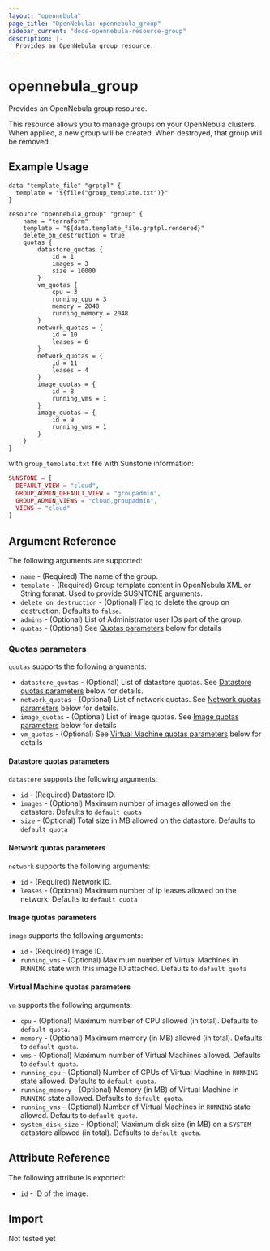 ```yaml
---
layout: "opennebula"
page_title: "OpenNebula: opennebula_group"
sidebar_current: "docs-opennebula-resource-group"
description: |-
  Provides an OpenNebula group resource.
---
```


# opennebula_group

Provides an OpenNebula group resource.

This resource allows you to manage groups on your OpenNebula clusters. When applied,
a new group will be created. When destroyed, that group will be removed.

## Example Usage

```hcl
data "template_file" "grptpl" {
  template = "${file("group_template.txt")}"
}

resource "opennebula_group" "group" {
    name = "terraform"
    template = "${data.template_file.grptpl.rendered}"
    delete_on_destruction = true
    quotas {
        datastore_quotas {
            id = 1
            images = 3
            size = 10000
        }
        vm_quotas {
            cpu = 3
            running_cpu = 3
            memory = 2048
            running_memory = 2048
        }
        network_quotas = {
            id = 10
            leases = 6
        }
        network_quotas = {
            id = 11
            leases = 4
        }
        image_quotas = {
            id = 8
            running_vms = 1
        }
        image_quotas = {
            id = 9
            running_vms = 1
        }
    }
}
```

with `group_template.txt` file with Sunstone information:
```php
SUNSTONE = [
  DEFAULT_VIEW = "cloud",
  GROUP_ADMIN_DEFAULT_VIEW = "groupadmin",
  GROUP_ADMIN_VIEWS = "cloud,groupadmin",
  VIEWS = "cloud"
]
```


## Argument Reference

The following arguments are supported:

* `name` - (Required) The name of the group.
* `template` - (Required) Group template content in OpenNebula XML or String format. Used to provide SUSNTONE arguments.
* `delete_on_destruction` - (Optional) Flag to delete the group on destruction. Defaults to `false`.
* `admins` - (Optional) List of Administrator user IDs part of the group.
* `quotas` - (Optional) See [Quotas parameters](#quotas) below for details

### Quotas parameters

`quotas` supports the following arguments:

* `datastore_quotas` - (Optional) List of datastore quotas. See [Datastore quotas parameters](#datastore-quotas) below for details.
* `network_quotas` - (Optional) List of network quotas. See [Network quotas parameters](#network-quotas) below for details.
* `image_quotas` - (Optional) List of image quotas. See [Image quotas parameters](#image-quotas) below for details
* `vm_quotas` - (Optional) See [Virtual Machine quotas parameters](#vm-quotas) below for details

#### Datastore quotas parameters

`datastore` supports the following arguments:

* `id` - (Required) Datastore ID.
* `images` - (Optional) Maximum number of images allowed on the datastore. Defaults to `default quota`
* `size` - (Optional) Total size in MB allowed on the datastore. Defaults to `default quota`

#### Network quotas parameters

`network` supports the following arguments:

* `id` - (Required) Network ID.
* `leases` - (Optional) Maximum number of ip leases allowed on the network. Defaults to `default quota`

#### Image quotas parameters

`image` supports the following arguments:

* `id` - (Required) Image ID.
* `running_vms` - (Optional) Maximum number of Virtual Machines in `RUNNING` state with this image ID attached. Defaults to `default quota`

#### Virtual Machine quotas parameters

`vm` supports the following arguments:

* `cpu` - (Optional) Maximum number of CPU allowed (in total). Defaults to `default quota`.
* `memory` - (Optional) Maximum memory (in MB) allowed (in total). Defaults to `default quota`.
* `vms` - (Optional) Maximum number of Virtual Machines allowed. Defaults to `default quota`.
* `running_cpu` - (Optional) Number of CPUs of Virtual Machine in `RUNNING` state allowed. Defaults to `default quota`.
* `running_memory` - (Optional) Memory (in MB) of Virtual Machine in `RUNNING` state allowed. Defaults to `default quota`.
* `running_vms` - (Optional) Number of Virtual Machines in `RUNNING` state allowed. Defaults to `default quota`.
* `system_disk_size` - (Optional) Maximum disk size (in MB) on a `SYSTEM` datastore allowed (in total). Defaults to `default quota`.

## Attribute Reference

The following attribute is exported:
* `id` - ID of the image.

## Import

Not tested yet


